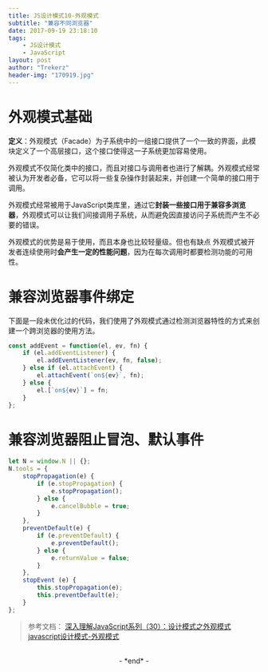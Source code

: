 ```yaml
---
title: JS设计模式10-外观模式
subtitle: "兼容不同浏览器"
date: 2017-09-19 23:18:10
tags: 
	- JS设计模式
	- JavaScript
layout: post
author: "Trekerz"
header-img: "170919.jpg"
---
```


# **外观模式基础**

**定义**：外观模式（Facade）为子系统中的一组接口提供了一个一致的界面，此模块定义了一个高层接口，这个接口使得这一子系统更加容易使用。

外观模式不仅简化类中的接口，而且对接口与调用者也进行了解耦。外观模式经常被认为开发者必备，它可以将一些复杂操作封装起来，并创建一个简单的接口用于调用。

外观模式经常被用于JavaScript类库里，通过它**封装一些接口用于兼容多浏览器**，外观模式可以让我们间接调用子系统，从而避免因直接访问子系统而产生不必要的错误。

外观模式的优势是易于使用，而且本身也比较轻量级。但也有缺点 外观模式被开发者连续使用时**会产生一定的性能问题**，因为在每次调用时都要检测功能的可用性。

# **兼容浏览器事件绑定**

下面是一段未优化过的代码，我们使用了外观模式通过检测浏览器特性的方式来创建一个跨浏览器的使用方法。

```js
const addEvent = function(el, ev, fn) {
	if (el.addEventListener) {
		el.addEventListener(ev, fn, false);
	} else if (el.attachEvent) {
		el.attachEvent(`on${ev}`, fn);
	} else {
		el.[`on${ev}`] = fn;
	}
};
```

# **兼容浏览器阻止冒泡、默认事件**

```js
let N = window.N || {};
N.tools = {
	stopPropagation(e) {
		if (e.stopPropagation) {
			e.stopPropagation();
		} else {
			e.cancelBubble = true;
		}
	},
	preventDefault(e) {
		if (e.preventDefault) {
			e.preventDefault();
		} else {
			e.returnValue = false;
		}
	},
	stopEvent (e) {
		this.stopPropagation(e);
		this.preventDefault(e);
	}
};
```

> 参考文档：
> [深入理解JavaScript系列（30）：设计模式之外观模式](http://www.cnblogs.com/TomXu/archive/2012/02/28/2353448.html)
> [javascript设计模式-外观模式](http://www.cnblogs.com/linda586586/p/4237093.html)

<br/>

<center>-&nbsp;*end*&nbsp;-</center>

<br/>